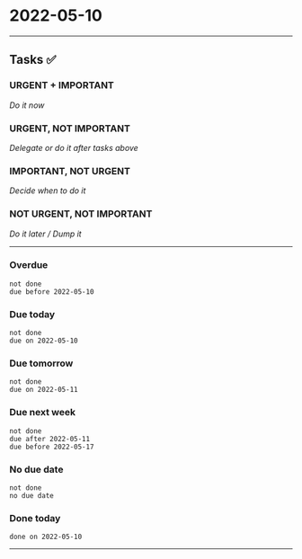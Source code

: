 # 2022-05-10
---

## Tasks ✅

### URGENT + IMPORTANT
*Do it now*


### URGENT, NOT IMPORTANT
*Delegate or do it after tasks above*


### IMPORTANT, NOT URGENT
*Decide when to do it*


### NOT URGENT, NOT IMPORTANT
*Do it later / Dump it*

--- 

### Overdue
```tasks
not done
due before 2022-05-10 
```

### Due today
```tasks
not done
due on 2022-05-10 
```
### Due tomorrow
```tasks
not done
due on 2022-05-11
```
### Due next week
```tasks
not done
due after 2022-05-11
due before 2022-05-17
```

### No due date
```tasks
not done
no due date
```


### Done today
```tasks
done on 2022-05-10 
```
---



